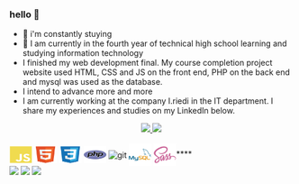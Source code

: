 ### hello 👋


- 🔭 i'm constantly stuying 
- 🌱 I am currently in the fourth year of technical high school learning and studying information technology
- I finished my web development final. My course completion project website used HTML, CSS and JS on the front end, PHP on the back end and mysql was used as the database.
- I intend to advance more and more
- I am currently working at the company I.riedi in the IT department. I share my experiences and studies on my LinkedIn below.

<div align="center" dir="auto">
  <a href="https://beacons.ai/felippaugusto">
  <img height="180em" src="https://github-readme-stats.vercel.app/api?username=felippaugusto&amp;show_icons=true&amp;theme=dracula&amp;include_all_commits=true&amp;count_private=true">
  <img height="180em" src="https://github-readme-stats.vercel.app/api/top-langs/?username=felippaugusto&amp;layout=compact&amp;langs_count=7&amp;theme=dracula">
  </a>
</div>

<div style="display: inline_block"><br>
  <img align="center" alt="Felipp-Js" height="30" width="40" src="https://raw.githubusercontent.com/devicons/devicon/master/icons/javascript/javascript-plain.svg">
  <img align="center" alt="Felipp-HTML" height="30" width="40" src="https://raw.githubusercontent.com/devicons/devicon/master/icons/html5/html5-original.svg">
  <img align="center" alt="Felipp-CSS" height="30" width="40" src="https://raw.githubusercontent.com/devicons/devicon/master/icons/css3/css3-original.svg">
  <img align="center" alt="Felipp-php" height="30" width="40" src="https://raw.githubusercontent.com/devicons/devicon/master/icons/php/php-original.svg">
  <img align="center" src="https://camo.githubusercontent.com/fcafa5ebc1f5f789ae7d012a3ecd8fe7bda49516591caf7c37698f764165d880/68747470733a2f2f7777772e766563746f726c6f676f2e7a6f6e652f6c6f676f732f6769742d73636d2f6769742d73636d2d69636f6e2e737667" alt="git" width="30" height="30" data-canonical-src="https://www.vectorlogo.zone/logos/git-scm/git-scm-icon.svg">
  <img align="center" src="https://raw.githubusercontent.com/devicons/devicon/master/icons/mysql/mysql-original-wordmark.svg" alt="mysql" width="40" height="40" style="max-width: 100%;">
  <img align="center" src="https://raw.githubusercontent.com/devicons/devicon/master/icons/sass/sass-original.svg" alt="sass" width="40" height="40" style="max-width: 100%;">****
</div>

<div style="display: inline_block"> 
  <a href="https://instagram.com/felippiran" target="_blank"><img src="https://img.shields.io/badge/-Instagram-%23E4405F?style=for-the-badge&logo=instagram&logoColor=white" target="_blank"></a>
  <a href = "mailto:felippaugusto15@gmail.com"><img src="https://img.shields.io/badge/-Gmail-%23333?style=for-the-badge&logo=gmail&logoColor=white" target="_blank"></a>
  <a href="https://www.linkedin.com/in/felipp-augusto-rodrigues-piran-07135b230/" target="_blank"><img src="https://img.shields.io/badge/-LinkedIn-%230077B5?style=for-the-badge&logo=linkedin&logoColor=white" target="_blank"></a> 
  
</div>
